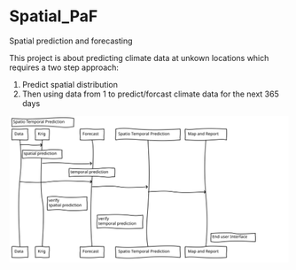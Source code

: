 # Spatial_PaF  
Spatial prediction and forecasting  

This project is about predicting climate data at unkown locations which requires a two step approach:  
1. Predict spatial distribution  
2. Then using data from 1 to predict/forcast climate data for the next 365 days  


![](img/diagram.svg)